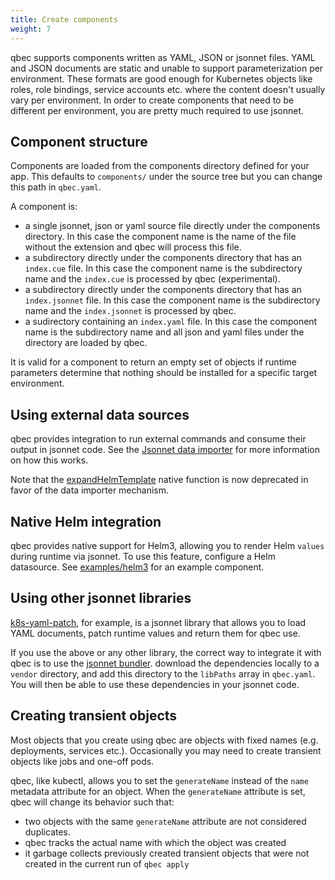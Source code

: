 ```yaml
---
title: Create components
weight: 7
--- 
```


qbec supports components written as YAML, JSON or jsonnet files. YAML and JSON documents are static
and unable to support parameterization per environment. These formats are good enough for Kubernetes
objects like roles, role bindings, service accounts etc. where the content doesn't usually vary
per environment. In order to create components that need to be different per environment, you are 
pretty much required to use jsonnet.

## Component structure

Components are loaded from the components directory defined for your app. 
This defaults to `components/` under the source tree but you can change this path in `qbec.yaml`.

A component is:

* a single jsonnet, json or yaml source file directly under the components directory. In this case the component name
  is the name of the file without the extension and qbec will process this file.
* a subdirectory directly under the components directory that has an `index.cue` file. In this case the component
  name is the subdirectory name and the `index.cue` is processed by qbec (experimental).
* a subdirectory directly under the components directory that has an `index.jsonnet` file. In this case the component
  name is the subdirectory name and the `index.jsonnet` is processed by qbec.
* a sudirectory containing an `index.yaml` file. In this case the component name is the subdirectory name and all
  json and yaml files under the directory are loaded by qbec.

It is valid for a component to return an empty set of objects if runtime parameters determine that
nothing should be installed for a specific target environment.

## Using external data sources

qbec provides integration to run external commands and consume their output in jsonnet code. 
See the [Jsonnet data importer](../../../reference/jsonnet-external-data) for more information on how this works.

Note that the [expandHelmTemplate](../../../reference/jsonnet-native-funcs/#expandhelmtemplate) native function
is now deprecated in favor of the data importer mechanism.

## Native Helm integration

qbec provides native support for Helm3, allowing you to render Helm `values` during runtime via jsonnet. To use this
feature, configure a Helm datasource. See [examples/helm3](https://github.com/splunk/qbec/tree/main/examples/helm3/) for
an example component.

## Using other jsonnet libraries

[k8s-yaml-patch](https://github.com/splunk/k8s-yaml-patch),
for example, is a jsonnet library that allows you to load YAML documents, patch runtime values and
return them for qbec use. 

If you use the above or any other library, the correct way to integrate it with qbec is to use
the [jsonnet bundler](https://github.com/jsonnet-bundler/jsonnet-bundler). download the dependencies
locally to a `vendor` directory, and add this directory to the `libPaths` array in `qbec.yaml`.
You will then be able to use these dependencies in your jsonnet code.

## Creating transient objects

Most objects that you create using qbec are objects with fixed names (e.g. deployments, services etc.). Occasionally
you may need to create transient objects like jobs and one-off pods. 

qbec, like kubectl, allows you to set the `generateName` instead of the `name` metadata attribute for an object.
When the `generateName` attribute is set, qbec will change its behavior such that:

* two objects with the same `generateName` attribute are not considered duplicates.
* qbec tracks the actual name with which the object was created
* it garbage collects previously created transient objects that were not created in the current run of `qbec apply`
